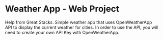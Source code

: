 # Weather App - Web Project
Help from Great Stacks. Simple weather app that uses OpenWeatherApp API to display the current weather for cities. 
In order to use the API, you will need to create your own API Key with OpenWeatherApp.
